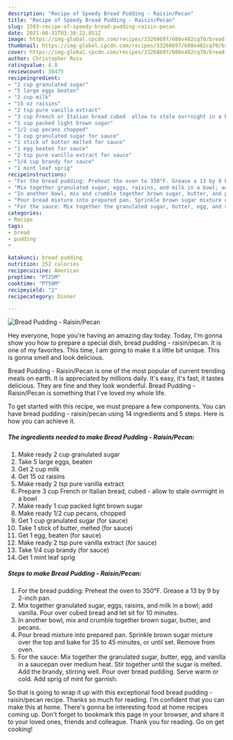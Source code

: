 ```yaml
---
description: "Recipe of Speedy Bread Pudding - Raisin/Pecan"
title: "Recipe of Speedy Bread Pudding - Raisin/Pecan"
slug: 1593-recipe-of-speedy-bread-pudding-raisin-pecan
date: 2021-08-31T03:38:22.851Z
image: https://img-global.cpcdn.com/recipes/33268697/680x482cq70/bread-pudding-raisinpecan-recipe-main-photo.jpg
thumbnail: https://img-global.cpcdn.com/recipes/33268697/680x482cq70/bread-pudding-raisinpecan-recipe-main-photo.jpg
cover: https://img-global.cpcdn.com/recipes/33268697/680x482cq70/bread-pudding-raisinpecan-recipe-main-photo.jpg
author: Christopher Ross
ratingvalue: 4.8
reviewcount: 38475
recipeingredient:
- "2 cup granulated sugar"
- "5 large eggs beaten"
- "2 cup milk"
- "15 oz raisins"
- "2 tsp pure vanilla extract"
- "3 cup French or Italian bread cubed  allow to stale ovrrnight in a bowl"
- "1 cup packed light brown sugar"
- "1/2 cup pecans chopped"
- "1 cup granulated sugar for sauce"
- "1 stick of butter melted for sauce"
- "1 egg beaten for sauce"
- "2 tsp pure vanilla extract for sauce"
- "1/4 cup brandy for sauce"
- "1 mint leaf sprig"
recipeinstructions:
- "For the bread pudding: Preheat the oven to 350°F. Grease a 13 by 9 by 2-inch pan."
- "Mix together granulated sugar, eggs, raisins, and milk in a bowl; add vanilla. Pour over cubed bread and let sit for 10 minutes."
- "In another bowl, mix and crumble together brown sugar, butter, and pecans."
- "Pour bread mixture into prepared pan. Sprinkle brown sugar mixture over the top and bake for 35 to 45 minutes, or until set. Remove from oven."
- "For the sauce: Mix together the granulated sugar, butter, egg, and vanilla in a saucepan over medium heat. Stir together until the sugar is melted. Add the brandy, stirring well. Pour over bread pudding. Serve warm or cold.  Add sprig of mint for garnish."
categories:
- Recipe
tags:
- bread
- pudding
- 

katakunci: bread pudding  
nutrition: 252 calories
recipecuisine: American
preptime: "PT25M"
cooktime: "PT50M"
recipeyield: "2"
recipecategory: Dinner

---
```



![Bread Pudding - Raisin/Pecan](https://img-global.cpcdn.com/recipes/33268697/680x482cq70/bread-pudding-raisinpecan-recipe-main-photo.jpg)

Hey everyone, hope you're having an amazing day today. Today, I'm gonna show you how to prepare a special dish, bread pudding - raisin/pecan. It is one of my favorites. This time, I am going to make it a little bit unique. This is gonna smell and look delicious.

Bread Pudding - Raisin/Pecan is one of the most popular of current trending meals on earth. It is appreciated by millions daily. It's easy, it's fast, it tastes delicious. They are fine and they look wonderful. Bread Pudding - Raisin/Pecan is something that I've loved my whole life.




To get started with this recipe, we must prepare a few components. You can have bread pudding - raisin/pecan using 14 ingredients and 5 steps. Here is how you can achieve it.

<!--inarticleads1-->

##### The ingredients needed to make Bread Pudding - Raisin/Pecan:

1. Make ready 2 cup granulated sugar
1. Take 5 large eggs, beaten
1. Get 2 cup milk
1. Get 15 oz raisins
1. Make ready 2 tsp pure vanilla extract
1. Prepare 3 cup French or Italian bread, cubed - allow to stale ovrrnight in a bowl
1. Make ready 1 cup packed light brown sugar
1. Make ready 1/2 cup pecans, chopped
1. Get 1 cup granulated sugar (for sauce)
1. Take 1 stick of butter, melted (for sauce)
1. Get 1 egg, beaten (for sauce)
1. Make ready 2 tsp pure vanilla extract (for sauce)
1. Take 1/4 cup brandy (for sauce)
1. Get 1 mint leaf sprig




<!--inarticleads2-->

##### Steps to make Bread Pudding - Raisin/Pecan:

1. For the bread pudding: Preheat the oven to 350°F. Grease a 13 by 9 by 2-inch pan.
1. Mix together granulated sugar, eggs, raisins, and milk in a bowl; add vanilla. Pour over cubed bread and let sit for 10 minutes.
1. In another bowl, mix and crumble together brown sugar, butter, and pecans.
1. Pour bread mixture into prepared pan. Sprinkle brown sugar mixture over the top and bake for 35 to 45 minutes, or until set. Remove from oven.
1. For the sauce: Mix together the granulated sugar, butter, egg, and vanilla in a saucepan over medium heat. Stir together until the sugar is melted. Add the brandy, stirring well. Pour over bread pudding. Serve warm or cold.  Add sprig of mint for garnish.




So that is going to wrap it up with this exceptional food bread pudding - raisin/pecan recipe. Thanks so much for reading. I'm confident that you can make this at home. There's gonna be interesting food at home recipes coming up. Don't forget to bookmark this page in your browser, and share it to your loved ones, friends and colleague. Thank you for reading. Go on get cooking!
